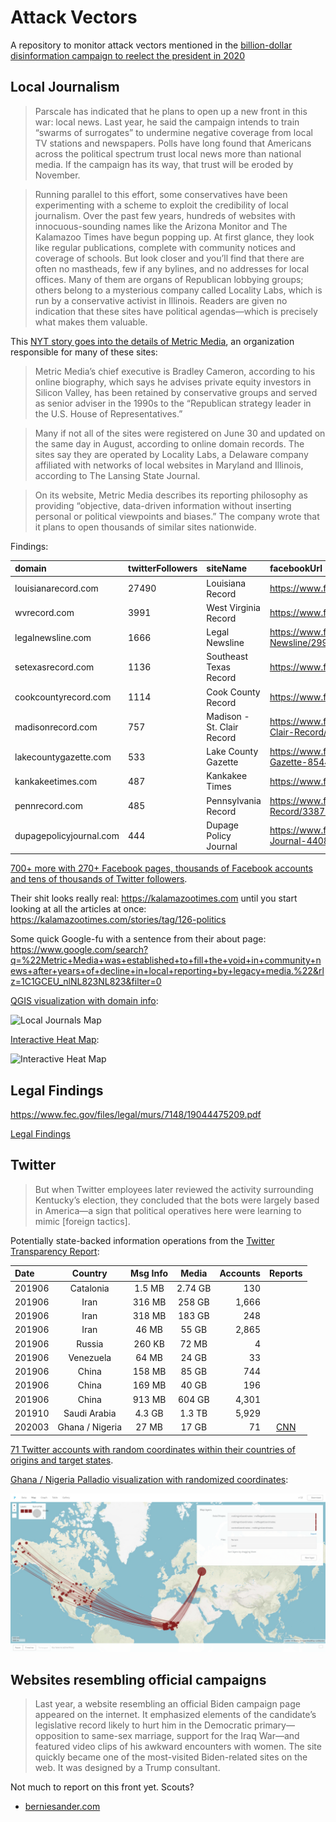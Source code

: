 # Attack Vectors

A repository to monitor attack vectors mentioned in the [billion-dollar disinformation campaign to reelect the president in 2020](https://www.theatlantic.com/magazine/archive/2020/03/the-2020-disinformation-war/605530/)

## Local Journalism

>Parscale has indicated that he plans to open up a new front in this war: local news. Last year, he said the campaign intends to train “swarms of surrogates” to undermine negative coverage from local TV stations and newspapers. Polls have long found that Americans across the political spectrum trust local news more than national media. If the campaign has its way, that trust will be eroded by November.

>Running parallel to this effort, some conservatives have been experimenting with a scheme to exploit the credibility of local journalism. Over the past few years, hundreds of websites with innocuous-sounding names like the Arizona Monitor and The Kalamazoo Times have begun popping up. At first glance, they look like regular publications, complete with community notices and coverage of schools. But look closer and you’ll find that there are often no mastheads, few if any bylines, and no addresses for local offices. Many of them are organs of Republican lobbying groups; others belong to a mysterious company called Locality Labs, which is run by a conservative activist in Illinois. Readers are given no indication that these sites have political agendas—which is precisely what makes them valuable.

This [NYT story goes into the details of Metric Media](https://www.nytimes.com/2019/10/21/us/michigan-metric-media-news.html), an organization responsible for many of these sites:

> Metric Media’s chief executive is Bradley Cameron, according to his online biography, which says he advises private equity investors in Silicon Valley, has been retained by conservative groups and served as senior adviser in the 1990s to the “Republican strategy leader in the U.S. House of Representatives.”

> Many if not all of the sites were registered on June 30 and updated on the same day in August, according to online domain records. The sites say they are operated by Locality Labs, a Delaware company affiliated with networks of local websites in Maryland and Illinois, according to The Lansing State Journal.

> On its website, Metric Media describes its reporting philosophy as providing “objective, data-driven information without inserting personal or political viewpoints and biases.” The company wrote that it plans to open thousands of similar sites nationwide.

Findings:

|domain|twitterFollowers|siteName|facebookUrl|awsOrigin|lat|lng|twitterUsername|itunesAppStoreUrl|twitterAccountCreatedAt|twitterUserId|twitterFollowing|twitterTweets|
|:-----|:---------------|:---------------|:------------|:-------|:----------|:--------|:-----|:-----|:--------|:----------------|:----------------------|:------------|
|louisianarecord.com|27490|Louisiana Record|https://www.facebook.com/LouisianaRecord/|52.7.148.177|30.9842977|-91.9623327|louisianarecord|https://itunes.apple.com/us/app/louisiana-record/id619088844|2010-10-13T21:58:46.000Z|202364607|23013|20433|
|wvrecord.com|3991|West Virginia Record|https://www.facebook.com/WVRecord|52.7.148.177|38.5976262|-80.4549026|wvrecord|https://itunes.apple.com/us/app/wv-record/id599538288|2009-11-19T11:38:43.000Z|91087040|329|11660|
|legalnewsline.com|1666|Legal Newsline|https://www.facebook.com/pages/Legal-Newsline/299588323424419|52.7.148.177|43.6961725|-79.4389309|legalnewsline|https://itunes.apple.com/us/app/legal-newsline/id603098697?mt=8|2009-11-02T03:30:54.000Z|86864211|559|16089|
|setexasrecord.com|1136|Southeast Texas Record|https://www.facebook.com/SETexasRecord/|52.7.148.177|30.063191|-94.134436|setexasrecord|https://itunes.apple.com/us/app/se-texas-record/id592747678|2009-11-19T11:37:11.000Z|91086820|1442|15399|
|cookcountyrecord.com|1114|Cook County Record|https://www.facebook.com/cookcountyrecord|52.7.148.177|41.7376587|-87.697554|CookRecord|https://itunes.apple.com/us/app/cook-county-record/id715265623?mt=8|2013-08-06T19:51:38.000Z|1651123645|408|12065|
|madisonrecord.com|757|Madison - St. Clair Record|https://www.facebook.com/pages/MadisonSt-Clair-Record/164779816968453|52.7.148.177|43.0730517|-89.4012302|madisonrecord|https://itunes.apple.com/us/app/madison-st-clair-record/id597238468?mt=8|2009-11-19T11:34:47.000Z|91086406|583|13633|
|lakecountygazette.com|533|Lake County Gazette|https://www.facebook.com/Lake-County-Gazette-854479238006224|35.170.88.147|39.0839644|-122.8084496|lakecntygazette||2015-11-17T00:59:16.000Z|4206041674|249|4132|
|kankakeetimes.com|487|Kankakee Times|https://www.facebook.com/kankakeetimes|35.170.88.147|41.1200325|-87.8611531|Kankakee_Times||2015-11-18T13:34:04.000Z|4218254801|244|2257|
|pennrecord.com|485|Pennsylvania Record|https://www.facebook.com/pages/Pennsylvania-Record/338776239487764|52.7.148.177|41.2033216|-77.1945247|pennrecord|https://itunes.apple.com/us/app/pennsylvania-record/id623294648|2011-05-16T13:28:41.000Z|299652000|219|7867|
|dupagepolicyjournal.com|444|Dupage Policy Journal|https://www.facebook.com/DuPage-Policy-Journal-440850842779072|35.170.88.147|41.8243831|-88.0900762|DupageJournal||2015-01-29T14:45:45.000Z|3001471430|260|5060|

[700+ more with 270+ Facebook pages, thousands of Facebook accounts and tens of thousands of Twitter followers](https://github.com/MassMove/AttackVectors/blob/master/LocalJournals/sites-geocoded.csv).

Their shit looks really real: https://kalamazootimes.com until you start looking at all the articles at once: https://kalamazootimes.com/stories/tag/126-politics

Some quick Google-fu with a sentence from their about page:
https://www.google.com/search?q=%22Metric+Media+was+established+to+fill+the+void+in+community+news+after+years+of+decline+in+local+reporting+by+legacy+media.%22&rlz=1C1GCEU_nlNL823NL823&filter=0

[QGIS visualization with domain info](https://massmove.github.io/AttackVectors/LocalJournals/map.html):

![Local Journals Map](https://i.imgur.com/LP3SFEj.png "Local Journals Map")

[Interactive Heat Map](https://arcg.is/0KmXKK):

![Interactive Heat Map](https://i.imgur.com/TXO6xyN.png "Local Journals Heatmap")

## Legal Findings

https://www.fec.gov/files/legal/murs/7148/19044475209.pdf

[Legal Findings](https://github.com/MassMove/AttackVectors/blob/master/LocalJournals/LegalFindings.md)

## Twitter

>But when Twitter employees later reviewed the activity surrounding Kentucky’s election, they concluded that the bots were largely based in America—a sign that political operatives here were learning to mimic [foreign tactics].

Potentially state-backed information operations from the [Twitter Transparency Report](https://transparency.twitter.com/en/information-operations.html):

| Date | Country | Msg Info | Media | Accounts |Reports|
|:-----|:-------:|:--------:|:-----:|---------:|:-----:|
| 201906|Catalonia |1.5 MB|2.74 GB|130 ||
| 201906|Iran|316 MB|258 GB|1,666 ||
| 201906|Iran|318 MB|183 GB|248 ||
| 201906|Iran|46 MB|55 GB|2,865 ||
| 201906|Russia|260 KB|72 MB|4||
| 201906|Venezuela |64 MB|24 GB|33 ||
| 201906|China |158 MB|85 GB|744  ||
| 201906|China |169 MB|40 GB|196 ||
| 201906|China |913 MB|604 GB|4,301| |
| 201910|Saudi Arabia |4.3 GB|1.3 TB|5,929||
| 202003|Ghana / Nigeria |27 MB|17 GB|71| [CNN](https://edition.cnn.com/2020/03/12/world/russia-ghana-troll-farms-2020-ward/index.html) |

[71 Twitter accounts with random coordinates within their countries of origins and target states](https://github.com/MassMove/AttackVectors/blob/master/Twitter/acounts.csv).

[Ghana / Nigeria Palladio visualization with randomized coordinates](https://github.com/MassMove/AttackVectors/blob/master/Twitter/datasets/GHA%20or%20NGA/palladio-users-visualization.png):

![2020 elections map](Twitter/datasets/GHA%20or%20NGA/palladio-users-visualization.png?raw=true "Ghana / Nigeria Palladio visualization")

## Websites resembling official campaigns

>Last year, a website resembling an official Biden campaign page appeared on the internet. It emphasized elements of the candidate’s legislative record likely to hurt him in the Democratic primary—opposition to same-sex marriage, support for the Iraq War—and featured video clips of his awkward encounters with women. The site quickly became one of the most-visited Biden-related sites on the web. It was designed by a Trump consultant.

Not much to report on this front yet. Scouts?

- [berniesander.com](http://berniesander.com/)
